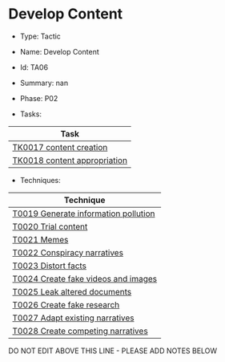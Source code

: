 # Develop Content

* Type: Tactic

* Name: Develop Content

* Id: TA06

* Summary: nan

* Phase: P02

* Tasks:

| Task |
| ---- |
| [TK0017 content creation](../tasks/TK0017.md) |
| [TK0018 content appropriation](../tasks/TK0018.md) |


* Techniques: 

| Technique |
| --------- |
| [T0019 Generate information pollution](../techniques/T0019.md) |
| [T0020 Trial content](../techniques/T0020.md) |
| [T0021 Memes](../techniques/T0021.md) |
| [T0022 Conspiracy narratives](../techniques/T0022.md) |
| [T0023 Distort facts](../techniques/T0023.md) |
| [T0024 Create fake videos and images](../techniques/T0024.md) |
| [T0025 Leak altered documents](../techniques/T0025.md) |
| [T0026 Create fake research](../techniques/T0026.md) |
| [T0027 Adapt existing narratives](../techniques/T0027.md) |
| [T0028 Create competing narratives](../techniques/T0028.md) |

DO NOT EDIT ABOVE THIS LINE - PLEASE ADD NOTES BELOW